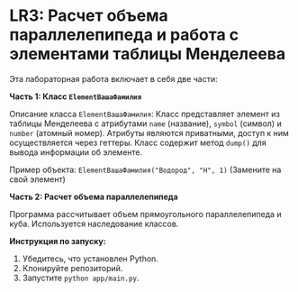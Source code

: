 # LR3: Расчет объема параллелепипеда и работа с элементами таблицы Менделеева

Эта лабораторная работа включает в себя две части:

**Часть 1: Класс `ElementВашаФамилия`**

Описание класса `ElementВашаФамилия`:  Класс представляет элемент из таблицы Менделеева с атрибутами `name` (название), `symbol` (символ) и `number` (атомный номер). Атрибуты являются приватными, доступ к ним осуществляется через геттеры.  Класс содержит метод `dump()` для вывода информации об элементе.

Пример объекта:  `ElementВашаФамилия("Водород", "H", 1)` (Замените на свой элемент)


**Часть 2: Расчет объема параллелепипеда**

Программа рассчитывает объем прямоугольного параллелепипеда и куба. Используется наследование классов.

**Инструкция по запуску:**

1. Убедитесь, что установлен Python.
2. Клонируйте репозиторий.
3. Запустите `python app/main.py`.


